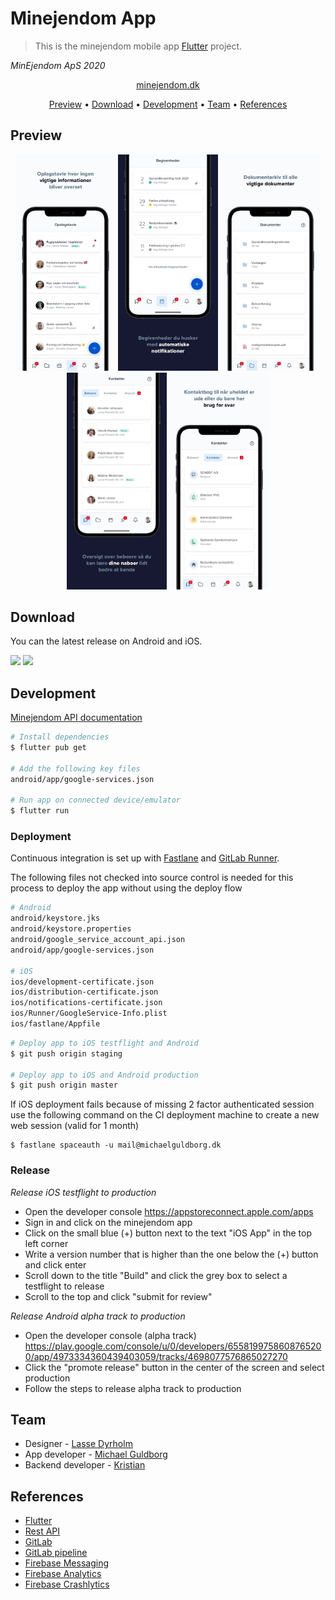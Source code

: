 # Minejendom App


> This is the minejendom mobile app [Flutter](https://flutter.dev) project.

*MinEjendom ApS 2020*

<p align="center">
  <a href="https://minejendom.dk">
    minejendom.dk
  </a>
</p>


<p align="center">
  <a href="#preview">Preview</a> •
  <a href="#download">Download</a> •
  <a href="#development">Development</a> •
  <a href="#team">Team</a> •
  <a href="#refferences">References</a>
</p>

## Preview

<p align="center">
  <img src="screenshots/screenshot_1.webp" width="160">
  <img src="screenshots/screenshot_2.webp" width="160">
  <img src="screenshots/screenshot_3.webp" width="160">
  <img src="screenshots/screenshot_4.webp" width="160">
  <img src="screenshots/screenshot_5.webp" width="160">
</p>

## Download

You can the latest release on Android and iOS.

<a href="https://play.google.com/store/apps/details?id=com.application.minejendom"><img src="https://play.google.com/intl/en_us/badges/images/generic/en_badge_web_generic.png" width="220" ></a>
<a href="#"><img src="https://airhopping.blob.core.windows.net/static//landings/img/app-store-badge.png" width="220"></a>


## Development

[Minejendom API documentation](https://staging-api-v3.minejendom.dk/docs/)


```bash
# Install dependencies
$ flutter pub get

# Add the following key files
android/app/google-services.json

# Run app on connected device/emulator
$ flutter run
```

### Deployment

Continuous integration is set up with [Fastlane](#) and [GitLab Runner](https://docs.gitlab.com/runner/).

The following files not checked into source control is needed for this process to deploy the app without using the deploy flow

```bash
# Android
android/keystore.jks
android/keystore.properties
android/google_service_account_api.json
android/app/google-services.json

# iOS
ios/development-certificate.json
ios/distribution-certificate.json
ios/notifications-certificate.json
ios/Runner/GoogleService-Info.plist
ios/fastlane/Appfile
```

```bash
# Deploy app to iOS testflight and Android
$ git push origin staging

# Deploy app to iOS and Android production
$ git push origin master
```


If iOS deployment fails because of missing 2 factor authenticated session use the following command on the CI deployment machine to create a new web session (valid for 1 month)

```
$ fastlane spaceauth -u mail@michaelguldborg.dk
```

### Release

*Release iOS testflight to production*

- Open the developer console
https://appstoreconnect.apple.com/apps
- Sign in and click on the minejendom app
- Click on the small blue (+) button next to the text "iOS App" in the top left corner
- Write a version number that is higher than the one below the (+) button and click enter
- Scroll down to the title "Build" and click the grey box to select a testflight to release
- Scroll to the top and click "submit for review"

*Release Android alpha track to production*

- Open the developer console (alpha track)
https://play.google.com/console/u/0/developers/6558199758608765200/app/4973334360439403059/tracks/4698077576865027270
- Click the "promote release" button in the center of the screen and select production
- Follow the steps to release alpha track to production

## Team
- Designer - [Lasse Dyrholm](https://lassedyrholm.dk)
- App developer - [Michael Guldborg](http://michaelguldborg.dk)
- Backend developer - [Kristian](#)


## References

- [Flutter](https://flutter.dev/)
- [Rest API](https://restfulapi.net/)
- [GitLab](https://gitlab.com/)
- [GitLab pipeline](https://docs.gitlab.com/ee/ci/pipelines/)
- [Firebase Messaging](https://firebase.google.com/docs/cloud-messaging/)
- [Firebase Analytics](https://firebase.google.com/docs/analytics/)
- [Firebase Crashlytics](https://firebase.google.com/docs/crashlytics/)
